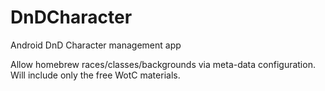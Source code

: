 # DnDCharacter
Android DnD Character management app

  Allow homebrew races/classes/backgrounds via meta-data configuration.
  Will include only the free WotC materials.
